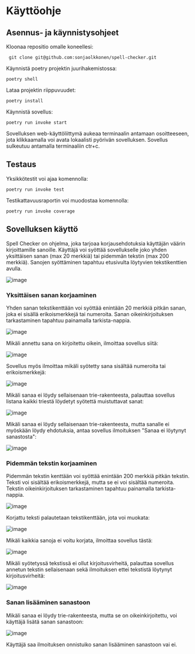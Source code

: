 # Käyttöohje

## Asennus- ja käynnistysohjeet

Kloonaa repositio omalle koneellesi:
```
 git clone git@github.com:sonjaolkkonen/spell-checker.git
```

Käynnistä poetry projektin juurihakemistossa:
```
poetry shell
```

Lataa projektin riippuvuudet:
```
poetry install
```

Käynnistä sovellus:
```
poetry run invoke start
```

Sovelluksen web-käyttöliittymä aukeaa terminaalin antamaan osoitteeseen, jota klikkaamalla voi avata lokaalisti pyörivän sovelluksen. Sovellus sulkeutuu antamalla terminaaliin ctr+c.

## Testaus

Yksikkötestit voi ajaa komennolla:
```
poetry run invoke test
```

Testikattavuusraportin voi muodostaa komennolla:
```
poetry run invoke coverage
```

## Sovelluksen käyttö

Spell Checker on ohjelma, joka tarjoaa korjausehdotuksia käyttäjän väärin kirjoittamille sanoille. Käyttäjä voi syöttää sovellukselle joko yhden yksittäisen sanan (max 20 merkkiä) tai pidemmän tekstin (max 200 merkkiä). Sanojen syöttäminen tapahtuu etusivulta löytyvien tekstikenttien avulla. 

![image](https://github.com/sonjaolkkonen/spell-checker/assets/117500758/b66b9b1a-cc8e-4e80-b0c3-d270d93166c8)

### Yksittäisen sanan korjaaminen

Yhden sanan tekstikenttään voi syöttää enintään 20 merkkiä pitkän sanan, joka ei sisällä erikoismerkkejä tai numeroita. Sanan oikeinkirjoituksen tarkastaminen tapahtuu painamalla tarkista-nappia. 

![image](https://github.com/sonjaolkkonen/spell-checker/assets/117500758/183604d6-057a-429a-8643-7311849977ea)

Mikäli annettu sana on kirjoitettu oikein, ilmoittaa sovellus siitä:

![image](https://github.com/sonjaolkkonen/spell-checker/assets/117500758/cfd8d187-3874-48ff-92c4-2980724fbc66)

Sovellus myös ilmoittaa mikäli syötetty sana sisältää numeroita tai erikoismerkkejä:

![image](https://github.com/sonjaolkkonen/spell-checker/assets/117500758/3c1eaad2-78dd-4b93-97d1-342c71eb3970)

Mikäli sanaa ei löydy sellaisenaan trie-rakenteesta, palauttaa sovellus listana kaikki triestä löydetyt syötettä muistuttavat sanat:

![image](https://github.com/sonjaolkkonen/spell-checker/assets/117500758/0db78db9-5758-4a73-a29c-f85c97a16654)


Mikäli sanaa ei löydy sellaisenaan trie-rakenteesta, mutta sanalle ei myöskään löydy ehdotuksia, antaa sovellus ilmoituksen "Sanaa ei löytynyt sanastosta":

![image](https://github.com/sonjaolkkonen/spell-checker/assets/117500758/14802b38-5db4-4d6c-b106-98c1e06db927)

### Pidemmän tekstin korjaaminen

Pidemmän tekstin kenttään voi syöttää enintään 200 merkkiä pitkän tekstin. Teksti voi sisältää erikoismerkkejä, mutta se ei voi sisältää numeroita. Tekstin oikeinkirjoituksen tarkastaminen tapahtuu painamalla tarkista-nappia.

![image](https://github.com/sonjaolkkonen/spell-checker/assets/117500758/ceb68d6f-006c-4fa6-8c66-3a931f915d37)

Korjattu teksti palautetaan tekstikenttään, jota voi muokata: 

![image](https://github.com/sonjaolkkonen/spell-checker/assets/117500758/b951e592-fc0a-48e5-ab22-2dcd4bc0d1f1)

Mikäli kaikkia sanoja ei voitu korjata, ilmoittaa sovellus tästä:

![image](https://github.com/sonjaolkkonen/spell-checker/assets/117500758/e9ae5186-f8b3-43b9-b349-3949b96bf50d)

Mikäli syötetyssä tekstissä ei ollut kirjoitusvirheitä, palauttaa sovellus annetun tekstin sellaisenaan sekä ilmoituksen ettei tekstistä löytynyt kirjoitusvirheitä:

![image](https://github.com/sonjaolkkonen/spell-checker/assets/117500758/f37147c9-cb69-4830-8780-ad77aafb79d5)


### Sanan lisääminen sanastoon

Mikäli sanaa ei löydy trie-rakenteesta, mutta se on oikeinkirjoitettu, voi käyttäjä lisätä sanan sanastoon: 

![image](https://github.com/sonjaolkkonen/spell-checker/assets/117500758/4dd7abda-c2ea-4fe4-932f-79be55c91cc5)

Käyttäjä saa ilmoituksen onnistuiko sanan lisääminen sanastoon vai ei. 









